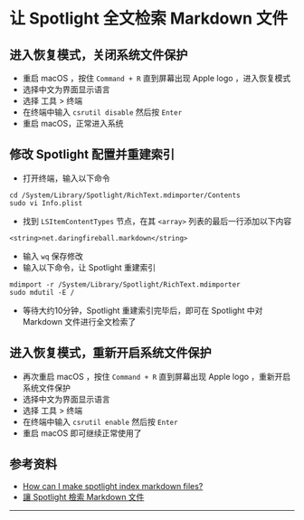 
# 让 Spotlight 全文检索 Markdown 文件

## 进入恢复模式，关闭系统文件保护

* 重启 macOS ，按住 `Command + R` 直到屏幕出现 Apple logo ，进入恢复模式
* 选择中文为界面显示语言
* 选择 工具 > 终端
* 在终端中输入 `csrutil disable` 然后按 `Enter`
* 重启 macOS，正常进入系统

## 修改 Spotlight 配置并重建索引

* 打开终端，输入以下命令

```
cd /System/Library/Spotlight/RichText.mdimporter/Contents
sudo vi Info.plist
```

* 找到 `LSItemContentTypes` 节点，在其 `<array>` 列表的最后一行添加以下内容

```
<string>net.daringfireball.markdown</string>
```

* 输入 `wq` 保存修改
* 输入以下命令，让 Spotlight 重建索引

```
mdimport -r /System/Library/Spotlight/RichText.mdimporter
sudo mdutil -E /
```

* 等待大约10分钟，Spotlight 重建索引完毕后，即可在 Spotlight 中对 Markdown 文件进行全文检索了

## 进入恢复模式，重新开启系统文件保护

* 再次重启 macOS ，按住 `Command + R` 直到屏幕出现 Apple logo ，重新开启系统文件保护
* 选择中文为界面显示语言
* 选择 工具 > 终端
* 在终端中输入 `csrutil enable` 然后按 `Enter`
* 重启 macOS 即可继续正常使用了

## 参考资料

* [How can I make spotlight index markdown files?](http://stackoverflow.com/questions/365669/how-can-i-make-spotlight-index-markdown-files)
* [讓 Spotlight 檢索 Markdown 文件](http://www.itread01.com/articles/1476601557.html)

-------



